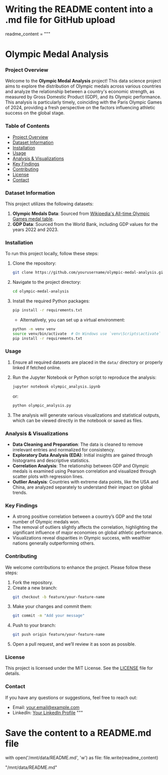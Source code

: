 # Writing the README content into a .md file for GitHub upload

readme_content = """
# Olympic Medal Analysis

### Project Overview

Welcome to the **Olympic Medal Analysis** project! This data science project aims to explore the distribution of Olympic medals across various countries and analyze the relationship between a country's economic strength, as measured by Gross Domestic Product (GDP), and its Olympic performance. This analysis is particularly timely, coinciding with the Paris Olympic Games of 2024, providing a fresh perspective on the factors influencing athletic success on the global stage.

### Table of Contents

- [Project Overview](#project-overview)
- [Dataset Information](#dataset-information)
- [Installation](#installation)
- [Usage](#usage)
- [Analysis & Visualizations](#analysis--visualizations)
- [Key Findings](#key-findings)
- [Contributing](#contributing)
- [License](#license)
- [Contact](#contact)

### Dataset Information

This project utilizes the following datasets:

1. **Olympic Medals Data**: Sourced from [Wikipedia's All-time Olympic Games medal table](https://en.wikipedia.org/wiki/All-time_Olympic_Games_medal_table).
2. **GDP Data**: Sourced from the World Bank, including GDP values for the years 2022 and 2023.

### Installation

To run this project locally, follow these steps:

1. Clone the repository:
    ```bash
    git clone https://github.com/yourusername/olympic-medal-analysis.git
    ```
2. Navigate to the project directory:
    ```bash
    cd olympic-medal-analysis
    ```
3. Install the required Python packages:
    ```bash
    pip install -r requirements.txt
    ```
    - Alternatively, you can set up a virtual environment:
    ```bash
    python -m venv venv
    source venv/bin/activate  # On Windows use `venv\Scripts\activate`
    pip install -r requirements.txt
    ```

### Usage

1. Ensure all required datasets are placed in the `data/` directory or properly linked if fetched online.
2. Run the Jupyter Notebook or Python script to reproduce the analysis:
    ```bash
    jupyter notebook olympic_analysis.ipynb
    ```
    or:
    ```bash
    python olympic_analysis.py
    ```

3. The analysis will generate various visualizations and statistical outputs, which can be viewed directly in the notebook or saved as files.

### Analysis & Visualizations

- **Data Cleaning and Preparation**: The data is cleaned to remove irrelevant entries and normalized for consistency.
- **Exploratory Data Analysis (EDA)**: Initial insights are gained through histograms and descriptive statistics.
- **Correlation Analysis**: The relationship between GDP and Olympic medals is examined using Pearson correlation and visualized through scatter plots with regression lines.
- **Outlier Analysis**: Countries with extreme data points, like the USA and China, are analyzed separately to understand their impact on global trends.

### Key Findings

- A strong positive correlation between a country’s GDP and the total number of Olympic medals won.
- The removal of outliers slightly affects the correlation, highlighting the significant influence of major economies on global athletic performance.
- Visualizations reveal disparities in Olympic success, with wealthier nations generally outperforming others.

### Contributing

We welcome contributions to enhance the project. Please follow these steps:

1. Fork the repository.
2. Create a new branch:
    ```bash
    git checkout -b feature/your-feature-name
    ```
3. Make your changes and commit them:
    ```bash
    git commit -m "Add your message"
    ```
4. Push to your branch:
    ```bash
    git push origin feature/your-feature-name
    ```
5. Open a pull request, and we’ll review it as soon as possible.

### License

This project is licensed under the MIT License. See the [LICENSE](LICENSE) file for details.

### Contact

If you have any questions or suggestions, feel free to reach out:

- Email: [your.email@example.com](mailto:your.email@example.com)
- LinkedIn: [Your LinkedIn Profile](https://www.linkedin.com/in/yourprofile)
"""

# Save the content to a README.md file
with open('/mnt/data/README.md', 'w') as file:
    file.write(readme_content)

"/mnt/data/README.md"

